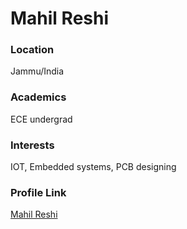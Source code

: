 # Mahil Reshi

### Location

Jammu/India

### Academics

ECE undergrad

### Interests

IOT, Embedded systems, PCB designing

### Profile Link

[Mahil Reshi](https://github.com/mahilreshi)
